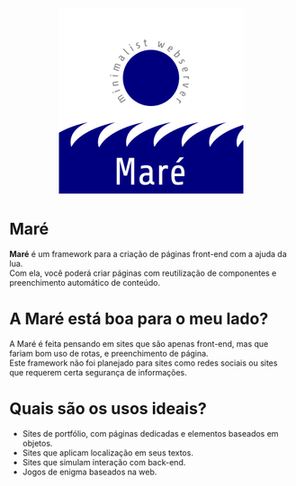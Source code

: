 <h1 align="center">
  <img src="logo.png" alt="Maré - Logo"/>
</h1>

# Maré
**Maré** é um framework para a criação de páginas front-end com a ajuda da lua.<br>
Com ela, você poderá criar páginas com reutilização de componentes e preenchimento automático de conteúdo.<br>

# A Maré está boa para o meu lado?
A Maré é feita pensando em sites que são apenas front-end, mas que fariam bom uso de rotas, e preenchimento de página.<br>
Este framework não foi planejado para sites como redes sociais ou sites que requerem certa segurança de informações.

# Quais são os usos ideais?
- Sites de portfólio, com páginas dedicadas e elementos baseados em objetos.
- Sites que aplicam localização em seus textos.
- Sites que simulam interação com back-end.
- Jogos de enigma baseados na web.
